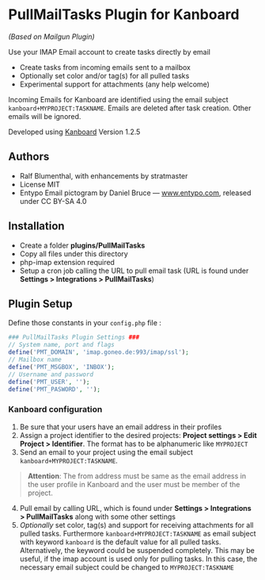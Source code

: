PullMailTasks Plugin for Kanboard
============================
*(Based on Mailgun Plugin)*

Use your IMAP Email account to create tasks directly by email

- Create tasks from incoming emails sent to a mailbox
- Optionally set color and/or tag(s) for all pulled tasks
- Experimental support for attachments (any help welcome)


Incoming Emails for Kanboard are identified using the email subject `kanboard+MYPROJECT:TASKNAME`. Emails are deleted after task creation. Other emails will be ignored.


Developed using [Kanboard](https://kanboard.org) Version 1.2.5

Authors
------

- Ralf Blumenthal, with enhancements by stratmaster
- License MIT
- Entypo Email pictogram by Daniel Bruce — www.entypo.com, released under CC BY-SA 4.0

Installation
------------

- Create a folder **plugins/PullMailTasks**
- Copy all files under this directory
- php-imap extension required
- Setup a cron job calling the URL to pull email task (URL is found under **Settings > Integrations > PullMailTasks**)

Plugin Setup
-------------------------------------------

Define those constants in your `config.php` file :

```php
### PullMailTasks Plugin Settings ###
// System name, port and flags
define('PMT_DOMAIN', 'imap.goneo.de:993/imap/ssl');
// Mailbox name
define('PMT_MSGBOX', 'INBOX');
// Username and password
define('PMT_USER', '');
define('PMT_PASWORD', '');
```

### Kanboard configuration

1. Be sure that your users have an email address in their profiles
2. Assign a project identifier to the desired projects: **Project settings > Edit Project > Identifier**. The format has to be alphanumeric like `MYPROJECT`
3. Send an email to your project using the email subject `kanboard+MYPROJECT:TASKNAME`.
> **Attention**: The from address must be same as the email address in the user profile in Kanboard and the user must be member of the project.
4. Pull email by calling URL, which is found under **Settings > Integrations > PullMailTasks** along with
some other settings
5. *Optionally* set color, tag(s) and support for receiving attachments for all pulled tasks. Furthermore `kanboard+MYPROJECT:TASKNAME` as email subject with keyword `kanboard` is the default value for all pulled tasks. Alternatively, the keyword could be suspended completely. This may be useful, if the imap account is used only for pulling tasks. In this case, the necessary email subject could be changed to `MYPROJECT:TASKNAME`
